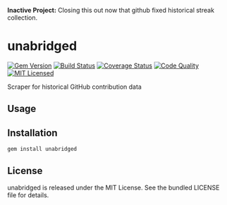 **Inactive Project:** Closing this out now that github fixed historical streak collection.

unabridged
=========

[![Gem Version](https://img.shields.io/gem/v/unabridged.svg)](https://rubygems.org/gems/unabridged)
[![Build Status](https://img.shields.io/circleci/project/akerl/unabridged/master.svg)](https://circleci.com/gh/akerl/unabridged)
[![Coverage Status](https://img.shields.io/codecov/c/github/akerl/unabridged.svg)](https://codecov.io/github/akerl/unabridged)
[![Code Quality](https://img.shields.io/codacy/12a3bb60ca3047df8821dad13a5e2fd2.svg)](https://www.codacy.com/app/akerl/unabridged)
[![MIT Licensed](https://img.shields.io/badge/license-MIT-green.svg)](https://tldrlegal.com/license/mit-license)

Scraper for historical GitHub contribution data

## Usage

## Installation

    gem install unabridged

## License

unabridged is released under the MIT License. See the bundled LICENSE file for details.


